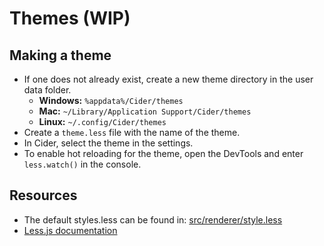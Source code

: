 # Themes (WIP)

## Making a theme
* If one does not already exist, create a new theme directory in the user data folder.
  * **Windows:** `%appdata%/Cider/themes`
  * **Mac:** `~/Library/Application Support/Cider/themes`
  * **Linux:** `~/.config/Cider/themes`
* Create a `theme.less` file with the name of the theme.
* In Cider, select the theme in the settings.
* To enable hot reloading for the theme, open the DevTools and enter `less.watch()` in the console.

## Resources
* The default styles.less can be found in: [src/renderer/style.less](https://github.com/ciderapp/Cider/tree/main/src/renderer/style.less)
* [Less.js documentation](https://lesscss.org/)